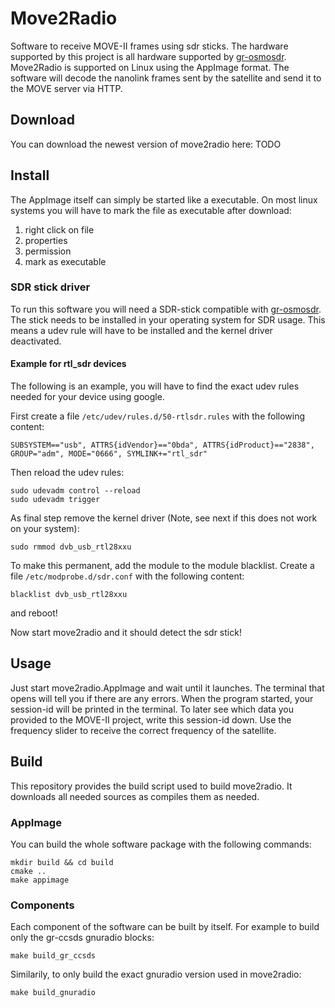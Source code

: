 # Move2Radio
Software to receive MOVE-II frames using sdr sticks. The hardware supported by this project is all hardware supported by [gr-osmosdr](https://github.com/osmocom/gr-osmosdr).
Move2Radio is supported on Linux using the AppImage format. The software will decode the nanolink frames sent by the satellite and send it to the MOVE server via HTTP.

## Download
You can download the newest version of move2radio here: TODO

## Install
The AppImage itself can simply be started like a executable. On most linux systems you will have to mark the file as executable after download:
 1. right click on file
 2. properties
 3. permission
 4. mark as executable

### SDR stick driver
To run this software you will need a SDR-stick compatible with [gr-osmosdr](https://github.com/osmocom/gr-osmosdr).
The stick needs to be installed in your operating system for SDR usage. This means a udev rule will have to be installed and the kernel driver deactivated.
#### Example for rtl_sdr devices
The following is an example, you will have to find the exact udev rules needed for your device using google.


First create a file `/etc/udev/rules.d/50-rtlsdr.rules` with the following content:
```
SUBSYSTEM=="usb", ATTRS{idVendor}=="0bda", ATTRS{idProduct}=="2838", GROUP="adm", MODE="0666", SYMLINK+="rtl_sdr"
```
Then reload the udev rules:
```
sudo udevadm control --reload
sudo udevadm trigger
```
As final step remove the kernel driver (Note, see next if this does not work on your system):
```
sudo rmmod dvb_usb_rtl28xxu
```
To make this permanent, add the module to the module blacklist. Create a file `/etc/modprobe.d/sdr.conf` with the following content:
```
blacklist dvb_usb_rtl28xxu
```
and reboot!

Now start move2radio and it should detect the sdr stick!

## Usage
Just start move2radio.AppImage and wait until it launches. The terminal that opens will tell you if there are any errors.
When the program started, your session-id will be printed in the terminal. To later see which data you provided to the MOVE-II project, write this session-id down.
Use the frequency slider to receive the correct frequency of the satellite.

## Build
This repository provides the build script used to build move2radio. It downloads all needed sources as compiles them as needed.
### AppImage
You can build the whole software package with the following commands:
```
mkdir build && cd build
cmake ..
make appimage
```
### Components
Each component of the software can be built by itself. For example to build only the gr-ccsds gnuradio blocks:
```
make build_gr_ccsds
```
Similarily, to only build the exact gnuradio version used in move2radio:
```
make build_gnuradio
```
